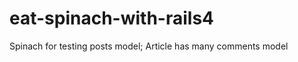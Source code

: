 eat-spinach-with-rails4
=======================

Spinach for testing posts model; Article has many comments model
